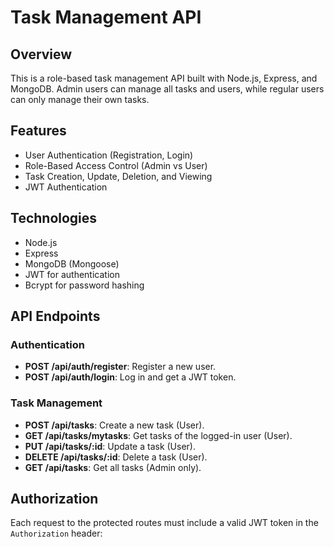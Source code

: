# Task Management API

## Overview
This is a role-based task management API built with Node.js, Express, and MongoDB. Admin users can manage all tasks and users, while regular users can only manage their own tasks.

## Features
- User Authentication (Registration, Login)
- Role-Based Access Control (Admin vs User)
- Task Creation, Update, Deletion, and Viewing
- JWT Authentication

## Technologies
- Node.js
- Express
- MongoDB (Mongoose)
- JWT for authentication
- Bcrypt for password hashing

## API Endpoints

### Authentication
- **POST /api/auth/register**: Register a new user.
- **POST /api/auth/login**: Log in and get a JWT token.

### Task Management
- **POST /api/tasks**: Create a new task (User).
- **GET /api/tasks/mytasks**: Get tasks of the logged-in user (User).
- **PUT /api/tasks/:id**: Update a task (User).
- **DELETE /api/tasks/:id**: Delete a task (User).
- **GET /api/tasks**: Get all tasks (Admin only).

## Authorization
Each request to the protected routes must include a valid JWT token in the `Authorization` header:

